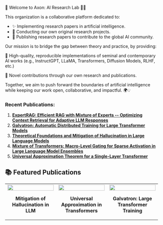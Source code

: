 🌌 Welcome to Axon: AI Research Lab 🚀🤖

This organization is a collaborative platform dedicated to:
- ✨ Implementing research papers in artificial intelligence.
- 🧠 Conducting our own original research projects.
- 📑 Publishing research papers to contribute to the global AI community.

Our mission is to bridge the gap between theory and practice, by providing:

🔬 High-quality, reproducible implementations of seminal and contemporary AI works (e.g., InstructGPT, LLaMA, Transformers, Diffusion Models, RLHF, etc.)

📝 Novel contributions through our own research and publications.

Together, we aim to push forward the boundaries of artificial intelligence while keeping our work open, collaborative, and impactful. 🌍💡

### **Recent Publications:**
1. **[ExpertRAG: Efficient RAG with Mixture of Experts -- Optimizing Context Retrieval for Adaptive LLM Responses ](https://arxiv.org/abs/2504.08744)**
2. **[Galvatron: Automatic Distributed Training for Large Transformer Models](https://arxiv.org/abs/2504.03662)**
3. **[Theoretical Foundations and Mitigation of Hallucination in Large Language Models ](https://arxiv.org/abs/2507.22915)**
4. **[Mixture of Transformers: Macro-Level Gating for Sparse Activation in Large Language Model Ensembles](http://dx.doi.org/10.13140/RG.2.2.25049.02400)**
5. **[Universal Approximation Theorem for a Single-Layer Transformer](https://arxiv.org/abs/2507.10581)**

## 📚 Featured Publications  

<table>
<tr>
<td width="33%">
  <a href="https://arxiv.org/abs/2507.22915">
    <img src="link-to-your-image1.png" width="100%">
  </a>
  <p align="center"><b>Mitigation of Hallucination in LLM</b></p>
</td>
<td width="33%">
  <a href="https://arxiv.org/abs/2507.10581">
    <img src="link-to-your-image2.png" width="100%">
  </a>
  <p align="center"><b>Universal Approximation in Transformers</b></p>
</td>
<td width="33%">
  <a href="https://arxiv.org/abs/2504.03662">
    <img src="link-to-your-image3.png" width="100%">
  </a>
  <p align="center"><b>Galvatron: Large Transformer Training</b></p>
</td>
</tr>
</table>
